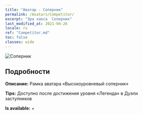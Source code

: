 ```yaml
---
title: "Аватар - Соперник"
permalink: /Avatars/Competitor/
excerpt: "Эра хаоса  Соперник"
last_modified_at: 2021-04-26
locale: ru
ref: "Competitor.md"
toc: false
classes: wide
---
```

 ![Соперник](/images/a/avatarFrame_2.png)

## Подробности

 **Описание:** Рамка аватара «Высокоуровневый соперник» 

 **Tips:** Доступно после достижения уровня «Легенда» в Дуэли заступников 

 **Is available:**  + 

